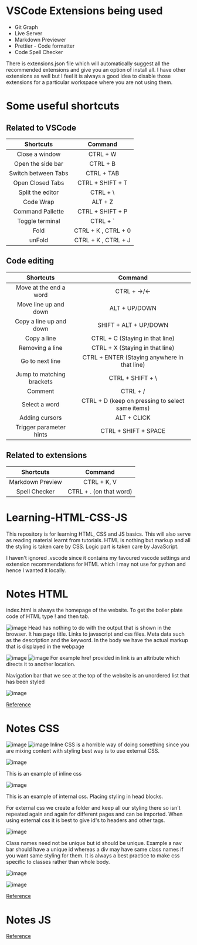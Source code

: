 # VSCode Extensions being used

- Git Graph
- Live Server
- Markdown Previewer
- Prettier - Code formatter
- Code Spell Checker

There is extensions.json file which will automatically suggest all the recommended extensions and give you an option of install all.
I have other extensions as well but I feel it is always a good idea to disable those extensions for a particular workspace where you are not using them.

# Some useful shortcuts

## Related to VSCode
|      Shortcuts      |       Command       |
| :-----------------: | :-----------------: |
|   Close a window    |      CTRL + W       |
|  Open the side bar  |      CTRL + B       |
| Switch between Tabs |     CTRL + TAB      |
|  Open Closed Tabs   |  CTRL + SHIFT + T   |
|  Split the editor   |      CTRL + \       |
|      Code Wrap      |       ALT + Z       |
|  Command Pallette   |  CTRL + SHIFT + P   |
|   Toggle terminal   |      CTRL + `       |
|        Fold         | CTRL + K , CTRL + 0 |
|       unFold        | CTRL + K , CTRL + J |

## Code editing
|         Shortcuts         |                     Command                      |
| :-----------------------: | :----------------------------------------------: |
|  Move at the end a word   |                   CTRL + ->/<-                   |
|   Move line up and down   |                  ALT + UP/DOWN                   |
|  Copy a line up and down  |              SHIFT + ALT + UP/DOWN               |
|        Copy a line        |         CTRL + C (Staying in that line)          |
|      Removing a line      |         CTRL + X (Staying in that line)          |
|      Go to next line      |   CTRL + ENTER (Staying anywhere in that line)   |
| Jump to matching brackets |                 CTRL + SHIFT + \                 |
|          Comment          |                     CTRL + /                     |
|       Select a word       | CTRL + D (keep on pressing to select same items) |
|      Adding cursors       |                   ALT + CLICK                    |
|  Trigger parameter hints  |               CTRL + SHIFT + SPACE               |

## Related to extensions
|    Shortcuts     |         Command         |
| :--------------: | :---------------------: |
| Markdown Preview |       CTRL + K, V       |
|  Spell Checker   | CTRL + . (on that word) |

# Learning-HTML-CSS-JS

This repository is for learning HTML, CSS and JS basics. This will also serve as reading material learnt from tutorials. HTML is nothing but markup and all the styling is taken care by CSS. Logic part is taken care by JavaScript.

I haven't ignored .vscode since it contains my favoured vscode settings and extension recommendations for HTML which I may not use for python and hence I wanted it locally.

# Notes HTML

index.html is always the homepage of the website. To get the boiler plate code of HTML type ! and then tab.

![image](images/image1.png)
Head has nothing to do with the output that is shown in the browser. It has page title. Links to javascript and css files. Meta data such as the description and the keyword.
In the body we have the actual markup that is displayed in the webpage

![image](images/image2.png)
![image](images/image3.png)
For example href provided in link is an attribute which directs it to another location.

Navigation bar that we see at the top of the website is an unordered list that has been styled

![image](images/image4.png)

[Reference](https://www.youtube.com/watch?v=UB1O30fR-EE)

# Notes CSS

![image](images/image5.png)
![image](images/image6.png)
Inline CSS is a horrible way of doing something since you are mixing content with styling best way is to use external CSS.

![image](images/image7.png)

This is an example of inline css

![image](images/image8.png)

This is an example of internal css. Placing styling in head blocks.

For external css we create a folder and keep all our styling there so isn't repeated again and again for different pages and can be imported. When using external css it is best to give id's to headers and other tags.

![image](images/image9.png)

Class names need not be unique but id should be unique. Example a nav bar should have a unique id whereas a div may have same class names if you want same styling for them. It is always a best practice to make css specific to classes rather than whole body.

![image](images/image10.png)

![image](images/image11.png)

[Reference](https://www.youtube.com/watch?v=yfoY53QXEnI)

# Notes JS

[Reference](https://www.youtube.com/watch?v=hdI2bqOjy3c)
